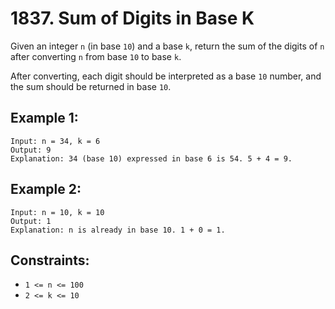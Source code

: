 # 1837. Sum of Digits in Base K

Given an integer `n` (in base `10`) and a base `k`, return the sum of the digits of `n` after converting `n` from base `10` to base `k`.

After converting, each digit should be interpreted as a base `10` number, and the sum should be returned in base `10`.

 

## Example 1:

```
Input: n = 34, k = 6
Output: 9
Explanation: 34 (base 10) expressed in base 6 is 54. 5 + 4 = 9.
```
## Example 2:

```
Input: n = 10, k = 10
Output: 1
Explanation: n is already in base 10. 1 + 0 = 1.
```
 

## Constraints:

* `1 <= n <= 100`
* `2 <= k <= 10`